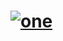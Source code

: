 # [![one](https://github.com/justadirck/angular/actions/workflows/one.yml/badge.svg)](https://github.com/justadirck/angular/actions/workflows/one.yml)
